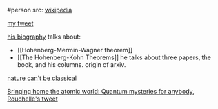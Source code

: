 #person 
src: [wikipedia](https://en.wikipedia.org/wiki/N._David_Mermin) 

[my tweet](https://twitter.com/XinYaanZyoy/status/1562446951450558466) 
  
[his biography](https://arxiv.org/abs/2401.04711v1)  talks about:
- [[Hohenberg-Mermin-Wagner theorem]]
- [[The Hohenberg-Kohn Theorems]]
he talks about three papers, the book, and his columns. origin of arxiv.

[nature can't be classical](https://twitter.com/martinmbauer/status/1746908498431008933) 

[Bringing home the atomic world: Quantum mysteries for anybody](https://pubs.aip.org/aapt/ajp/article-abstract/49/10/940/1051474/Bringing-home-the-atomic-world-Quantum-mysteries?redirectedFrom=fulltext), [Rouchelle's tweet](https://twitter.com/uberwensch_/status/1747415947156054253) 



